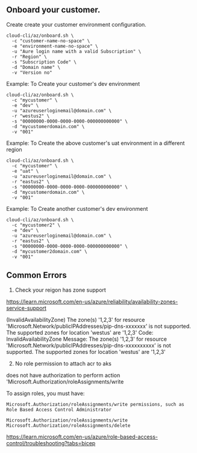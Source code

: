
Onboard your customer.
-------------------- 

Create create your customer environment configuration.

``````
cloud-cli/az/onboard.sh \
  -c "customer-name-no-space" \
  -e "environment-name-no-space" \ 
  -u "Aure login name with a valid Subscription" \ 
  -r "Region" \
  -s "Subscription Code" \
  -d "Domain name" \
  -v "Version no" 
``````

Example: To Create your customer's dev environment

``````
cloud-cli/az/onboard.sh \
  -c "mycustomer" \
  -e "dev" \
  -u "azureuserloginemail@domain.com" \
  -r "westus2" \
  -s "00000000-0000-0000-0000-000000000000" \
  -d "mycustomerdomain.com" \
  -v "001" 
``````

Example: To Create the above customer's uat environment in a different region

``````
cloud-cli/az/onboard.sh \
  -c "mycustomer" \
  -e "uat" \
  -u "azureuserloginemail@domain.com" \ 
  -r "eastus2" \
  -s "00000000-0000-0000-0000-000000000000" \
  -d "mycustomerdomain.com" \
  -v "001" 
``````

Example: To Create another customer's dev environment

``````
cloud-cli/az/onboard.sh \
  -c "mycustomer2" \
  -e "dev" \ 
  -u "azureuserloginemail@domain.com" \ 
  -r "eastus2" \
  -s "00000000-0000-0000-0000-000000000000" \
  -d "mycustomer2domain.com" \
  -v "001"
``````





Common Errors 
-------------

1. Check your reigon has zone support 

https://learn.microsoft.com/en-us/azure/reliability/availability-zones-service-support

(InvalidAvailabilityZone) The zone(s) '1,2,3' for resource 'Microsoft.Network/publicIPAddresses/pip-dns-xxxxxxx' is not supported. The supported zones for location 'westus' are '1,2,3'
Code: InvalidAvailabilityZone
Message: The zone(s) '1,2,3' for resource 'Microsoft.Network/publicIPAddresses/pip-dns-xxxxxxxxxx' is not supported. The supported zones for location 'westus' are '1,2,3'

2. No role permission to attach acr to aks

does not have authorization to perform action 'Microsoft.Authorization/roleAssignments/write

To assign roles, you must have:

    Microsoft.Authorization/roleAssignments/write permissions, such as Role Based Access Control Administrator

    Microsoft.Authorization/roleAssignments/write
    Microsoft.Authorization/roleAssignments/delete
    
https://learn.microsoft.com/en-us/azure/role-based-access-control/troubleshooting?tabs=bicep
